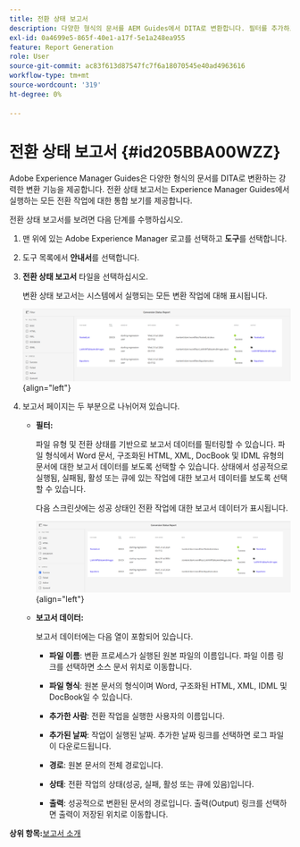 ```yaml
---
title: 전환 상태 보고서
description: 다양한 형식의 문서를 AEM Guides에서 DITA로 변환합니다. 필터를 추가하고 전환 상태 보고서를 보는 방법에 대해 알아봅니다.
exl-id: 0a4699e5-865f-40e1-a17f-5e1a248ea955
feature: Report Generation
role: User
source-git-commit: ac83f613d87547fc7f6a18070545e40ad4963616
workflow-type: tm+mt
source-wordcount: '319'
ht-degree: 0%

---
```


# 전환 상태 보고서 {#id205BBA00WZZ}

Adobe Experience Manager Guides은 다양한 형식의 문서를 DITA로 변환하는 강력한 변환 기능을 제공합니다. 전환 상태 보고서는 Experience Manager Guides에서 실행하는 모든 전환 작업에 대한 통합 보기를 제공합니다.

전환 상태 보고서를 보려면 다음 단계를 수행하십시오.

1. 맨 위에 있는 Adobe Experience Manager 로고를 선택하고 **도구**&#x200B;를 선택합니다.

1. 도구 목록에서 **안내서**&#x200B;를 선택합니다.

1. **전환 상태 보고서** 타일을 선택하십시오.

   변환 상태 보고서는 시스템에서 실행되는 모든 변환 작업에 대해 표시됩니다.

   ![](images/conversion-status-report-new.png){align="left"}

1. 보고서 페이지는 두 부분으로 나뉘어져 있습니다.

   - **필터:**

     파일 유형 및 전환 상태를 기반으로 보고서 데이터를 필터링할 수 있습니다. 파일 형식에서 Word 문서, 구조화된 HTML, XML, DocBook 및 IDML 유형의 문서에 대한 보고서 데이터를 보도록 선택할 수 있습니다. 상태에서 성공적으로 실행됨, 실패됨, 활성 또는 큐에 있는 작업에 대한 보고서 데이터를 보도록 선택할 수 있습니다.

     다음 스크린샷에는 성공 상태인 전환 작업에 대한 보고서 데이터가 표시됩니다.

     ![](images/conversion-report-failed-active-queued-new.png){align="left"}

   - **보고서 데이터:**

     보고서 데이터에는 다음 열이 포함되어 있습니다.

      - **파일 이름**: 변환 프로세스가 실행된 원본 파일의 이름입니다. 파일 이름 링크를 선택하면 소스 문서 위치로 이동합니다.

      - **파일 형식**: 원본 문서의 형식이며 Word, 구조화된 HTML, XML, IDML 및 DocBook일 수 있습니다.

      - **추가한 사람**: 전환 작업을 실행한 사용자의 이름입니다.

      - **추가된 날짜**: 작업이 실행된 날짜. 추가한 날짜 링크를 선택하면 로그 파일이 다운로드됩니다.

      - **경로**: 원본 문서의 전체 경로입니다.

      - **상태**: 전환 작업의 상태(성공, 실패, 활성 또는 큐에 있음)입니다.

      - **출력**: 성공적으로 변환된 문서의 경로입니다. 출력(Output) 링크를 선택하면 출력이 저장된 위치로 이동합니다.


**상위 항목:**[&#x200B;보고서 소개](reports-intro.md)
